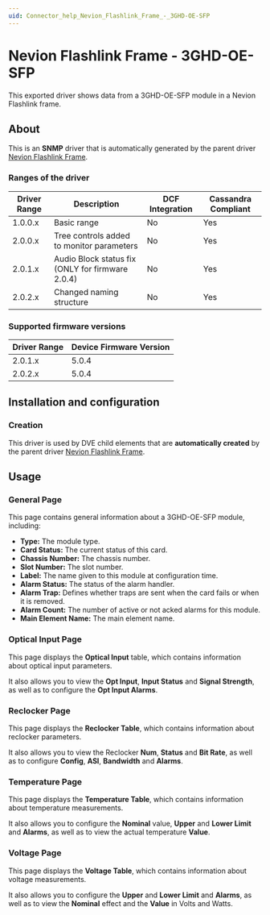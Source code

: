 ```yaml
---
uid: Connector_help_Nevion_Flashlink_Frame_-_3GHD-OE-SFP
---
```


# Nevion Flashlink Frame - 3GHD-OE-SFP

This exported driver shows data from a 3GHD-OE-SFP module in a Nevion Flashlink frame.

## About

This is an **SNMP** driver that is automatically generated by the parent driver [Nevion Flashlink Frame](xref:Connector_help_Nevion_Flashlink_Frame).

### Ranges of the driver

| **Driver Range** | **Description**                                  | **DCF Integration** | **Cassandra Compliant** |
|------------------|--------------------------------------------------|---------------------|-------------------------|
| 1.0.0.x          | Basic range                                      | No                  | Yes                     |
| 2.0.0.x          | Tree controls added to monitor parameters        | No                  | Yes                     |
| 2.0.1.x          | Audio Block status fix (ONLY for firmware 2.0.4) | No                  | Yes                     |
| 2.0.2.x          | Changed naming structure                         | No                  | Yes                     |

### Supported firmware versions

| **Driver Range** | **Device Firmware Version** |
|------------------|-----------------------------|
| 2.0.1.x          | 5.0.4                       |
| 2.0.2.x          | 5.0.4                       |

## Installation and configuration

### Creation

This driver is used by DVE child elements that are **automatically created** by the parent driver [Nevion Flashlink Frame](xref:Connector_help_Nevion_Flashlink_Frame).

## Usage

### General Page

This page contains general information about a 3GHD-OE-SFP module, including:

- **Type:** The module type.
- **Card Status:** The current status of this card.
- **Chassis Number:** The chassis number.
- **Slot Number:** The slot number.
- **Label:** The name given to this module at configuration time.
- **Alarm Status:** The status of the alarm handler.
- **Alarm Trap:** Defines whether traps are sent when the card fails or when it is removed.
- **Alarm Count:** The number of active or not acked alarms for this module.
- **Main Element Name:** The main element name.

### Optical Input Page

This page displays the **Optical Input** table, which contains information about optical input parameters.

It also allows you to view the **Opt Input**, **Input Status** and **Signal Strength**, as well as to configure the **Opt Input Alarms**.

### Reclocker Page

This page displays the **Reclocker Table**, which contains information about reclocker parameters.

It also allows you to view the Reclocker **Num**, **Status** and **Bit Rate**, as well as to configure **Config**, **ASI**, **Bandwidth** and **Alarms**.

### Temperature Page

This page displays the **Temperature Table**, which contains information about temperature measurements.

It also allows you to configure the **Nominal** value, **Upper** and **Lower Limit** and **Alarms**, as well as to view the actual temperature **Value**.

### Voltage Page

This page displays the **Voltage Table**, which contains information about voltage measurements.

It also allows you to configure the **Upper** and **Lower Limit** and **Alarms**, as well as to view the **Nominal** effect and the **Value** in Volts and Watts.
